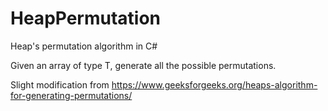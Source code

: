 # HeapPermutation
Heap's permutation algorithm in C#

Given an array of type T, generate all the possible permutations. 

Slight modification from https://www.geeksforgeeks.org/heaps-algorithm-for-generating-permutations/
